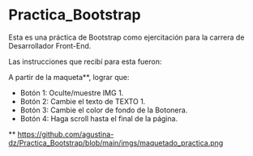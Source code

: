 # Practica_Bootstrap
Esta es una práctica de Bootstrap como ejercitación para la carrera de Desarrollador Front-End.

Las instrucciones que recibí para esta fueron:

A partir de la maqueta**, lograr que:
  - Botón 1: Oculte/muestre IMG 1.
  - Botón 2: Cambie el texto de TEXTO 1.
  - Botón 3: Cambie el color de fondo de la Botonera.
  - Botón 4: Haga scroll hasta el final de la página.
  
 ** https://github.com/agustina-dz/Practica_Bootstrap/blob/main/imgs/maquetado_practica.png
